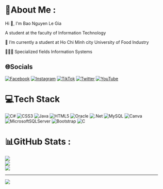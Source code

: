 # 💫About Me :
Hi 👋, I'm Bao Nguyen Le Gia

A student at the faculty of Information Technology

🏫 I’m currently a student at Ho Chi Minh city University of Food Industry

🧑🏻‍💻 Specialized fields Information Systems

## 🌐Socials
[![Facebook](https://img.shields.io/badge/Facebook-%231877F2.svg?logo=Facebook&logoColor=white)](https://facebook.com/VN.Tidy) [![Instagram](https://img.shields.io/badge/Instagram-%23E4405F.svg?logo=Instagram&logoColor=white)](https://instagram.com/7idyyy) [![TikTok](https://img.shields.io/badge/TikTok-%23000000.svg?logo=TikTok&logoColor=white)](https://tiktok.com/@7idyyy) [![Twitter](https://img.shields.io/badge/Twitter-%231DA1F2.svg?logo=Twitter&logoColor=white)](https://twitter.com/tidy12240805) [![YouTube](https://img.shields.io/badge/YouTube-%23FF0000.svg?logo=YouTube&logoColor=white)](https://www.youtube.com/channel/UCo8wZCmnasuIyM3tnmFztLA) 

# 💻Tech Stack
![C#](https://img.shields.io/badge/c%23-%23239120.svg?style=flat&logo=c-sharp&logoColor=white) ![CSS3](https://img.shields.io/badge/css3-%231572B6.svg?style=flat&logo=css3&logoColor=white) ![Java](https://img.shields.io/badge/java-%23ED8B00.svg?style=flat&logo=java&logoColor=white) ![HTML5](https://img.shields.io/badge/html5-%23E34F26.svg?style=flat&logo=html5&logoColor=white) ![Oracle](https://img.shields.io/badge/Oracle-F80000?style=flat&logo=oracle&logoColor=white) ![.Net](https://img.shields.io/badge/.NET-5C2D91?style=flat&logo=.net&logoColor=white) ![MySQL](https://img.shields.io/badge/mysql-%2300f.svg?style=flat&logo=mysql&logoColor=white) ![Canva](https://img.shields.io/badge/Canva-%2300C4CC.svg?style=flat&logo=Canva&logoColor=white) ![MicrosoftSQLServer](https://img.shields.io/badge/Microsoft%20SQL%20Sever-CC2927?style=flat&logo=microsoft%20sql%20server&logoColor=white) ![Bootstrap](https://img.shields.io/badge/bootstrap-%23563D7C.svg?style=flat&logo=bootstrap&logoColor=white) ![C](https://img.shields.io/badge/c-%2300599C.svg?style=flat&logo=c&logoColor=white)
# 📊GitHub Stats :
![](https://github-readme-stats.vercel.app/api?username=7idy&theme=prussian&hide_border=false&include_all_commits=true&count_private=true)<br/>
![](https://github-readme-streak-stats.herokuapp.com/?user=7idy&theme=prussian&hide_border=false)<br/>
![](https://github-readme-stats.vercel.app/api/top-langs/?username=7idy&theme=prussian&hide_border=false&include_all_commits=true&count_private=true&layout=compact)

---
[![](https://visitcount.itsvg.in/api?id=7idy&icon=7&color=1)](https://visitcount.itsvg.in)
